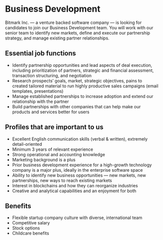 # Business Development

Bitmark Inc. — a venture backed software company — is looking for candidates to join our Business Development team. You will work with our senior team to identify new markets, define and execute our partnership strategy, and manage existing partner relationships.

## Essential job functions

- Identify partnership opportunities and lead aspects of deal execution, including prioritization of partners, strategic and financial assessment, transaction structuring, and negotiation
- Research prospects’ goals, market, strategic objectives, pains to created tailored material to run highly productive sales campaigns (email templates, presentations)
- Manage established partnerships to increase adoption and extend our relationship with the partner
- Build partnerships with other companies that can help make our products and services better for users

## Profiles that are important to us

- Excellent English communication skills (verbal & written), extremely detail-oriented
- Minimum 3 years of relevant experience
- Strong operational and accounting knowledge
- Marketing background is a plus
- Prior business development experience for a high-growth technology company is a major plus, ideally in the enterprise software space
- Ability to identify new business opportunities — new markets, new partnerships, new ways to reach existing markets
- Interest in blockchains and how they can reorganize industries
- Creative and analytical capabilities and an enjoyment for both

## Benefits

- Flexible startup company culture with diverse, international team
- Competitive salary
- Stock options
- Childcare benefits
